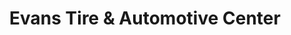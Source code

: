 ---
title: "Evans Tire & Automotive Center"
url: /smithfield/evans-tire-and-automotive-center/
shop: tyres
---